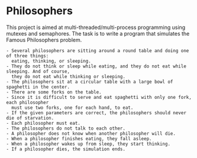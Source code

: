 # Philosophers

This project is aimed at multi-threaded/multi-process programming using mutexes and semaphores. 
The task is to write a program that simulates the Famous Philosophers problem.

```
- Several philosophers are sitting around a round table and doing one of three things: 
  eating, thinking, or sleeping.
- They do not think or sleep while eating, and they do not eat while sleeping. And of course, 
  they do not eat while thinking or sleeping.
- The philosophers sit at a circular table with a large bowl of spaghetti in the center.
- There are some forks on the table.
- Since it is difficult to serve and eat spaghetti with only one fork, each philosopher 
  must use two forks, one for each hand, to eat.
- If the given parameters are correct, the philosophers should never die of starvation.
- Each philosopher must eat.
- The philosophers do not talk to each other.
- A philosopher does not know when another philosopher will die.
- When a philosopher finishes eating, they fall asleep.
- When a philosopher wakes up from sleep, they start thinking.
- If a philosopher dies, the simulation ends.
```
